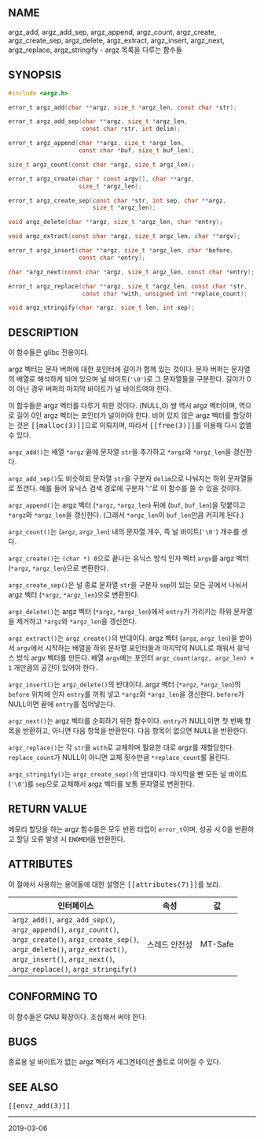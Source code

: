 ## NAME

argz_add, argz_add_sep, argz_append, argz_count, argz_create, argz_create_sep, argz_delete, argz_extract, argz_insert, argz_next, argz_replace, argz_stringify - argz 목록을 다루는 함수들

## SYNOPSIS

```c
#include <argz.h>

error_t argz_add(char **argz, size_t *argz_len, const char *str);

error_t argz_add_sep(char **argz, size_t *argz_len,
                     const char *str, int delim);

error_t argz_append(char **argz, size_t *argz_len,
                    const char *buf, size_t buf_len);

size_t argz_count(const char *argz, size_t argz_len);

error_t argz_create(char * const argv[], char **argz,
                    size_t *argz_len);

error_t argz_create_sep(const char *str, int sep, char **argz,
                        size_t *argz_len);

void argz_delete(char **argz, size_t *argz_len, char *entry);

void argz_extract(const char *argz, size_t argz_len, char **argv);

error_t argz_insert(char **argz, size_t *argz_len, char *before,
                    const char *entry);

char *argz_next(const char *argz, size_t argz_len, const char *entry);

error_t argz_replace(char **argz, size_t *argz_len, const char *str,
                     const char *with, unsigned int *replace_count);

void argz_stringify(char *argz, size_t len, int sep);
```

## DESCRIPTION

이 함수들은 glibc 전용이다.

argz 벡터는 문자 버퍼에 대한 포인터에 길이가 함께 있는 것이다. 문자 버퍼는 문자열의 배열로 해석하게 되어 있으며 널 바이트(`'\0'`)로 그 문자열들을 구분한다. 길이가 0이 아닌 경우 버퍼의 마지막 바이트가 널 바이트여야 한다.

이 함수들은 argz 벡터를 다루기 위한 것이다. (NULL,0) 쌍 역시 argz 벡터이며, 역으로 길이 0인 argz 벡터는 포인터가 널이어야 한다. 비어 있지 않은 argz 벡터를 할당하는 것은 <tt>[[malloc(3)]]</tt>으로 이뤄지며, 따라서 <tt>[[free(3)]]</tt>를 이용해 다시 없앨 수 있다.

`argz_add()`는 배열 `*argz` 끝에 문자열 `str`을 추가하고 `*argz`와 `*argz_len`을 갱신한다.

`argz_add_sep()`도 비슷하되 문자열 `str`을 구분자 `delim`으로 나눠지는 하위 문자열들로 쪼갠다. 예를 들어 유닉스 검색 경로에 구분자 ':'로 이 함수를 쓸 수 있을 것이다.

`argz_append()`는 argz 벡터 (`*argz`, `*argz_len`) 뒤에 (`buf`, `buf_len`)을 덧붙이고 `*argz`와 `*argz_len`을 갱신한다. (그래서 `*argz_len`이 `buf_len`만큼 커지게 된다.)

`argz_count()`는 (`argz`, `argz_len`) 내의 문자열 개수, 즉 널 바이트(`'\0'`) 개수를 센다.

`argz_create()`는 `(char *) 0`으로 끝나는 유닉스 방식 인자 벡터 `argv`를 argz 벡터 (`*argz`, `*argz_len`)으로 변환한다.

`argz_create_sep()`은 널 종료 문자열 `str`을 구분자 `sep`이 있는 모든 곳에서 나눠서 argz 벡터 (`*argz`, `*argz_len`)으로 변환한다.

`argz_delete()`는 argz 벡터 (`*argz`, `*argz_len`)에서 `entry`가 가리키는 하위 문자열을 제거하고 `*argz`와 `*argz_len`을 갱신한다.

`argz_extract()`는 `argz_create()`의 반대이다. argz 벡터 (`argz`, `argz_len`)을 받아서 `argv`에서 시작하는 배열을 하위 문자열 포인터들과 마지막의 NULL로 채워서 유닉스 방식 argv 벡터를 만든다. 배열 `argv`에는 포인터 `argz_count(argz, argz_len) + 1` 개만큼의 공간이 있어야 한다.

`argz_insert()`는 `argz_delete()`의 반대이다. argz 벡터 (`*argz`, `*argz_len`)의 `before` 위치에 인자 `entry`를 끼워 넣고 `*argz`와 `*argz_len`을 갱신한다. `before`가 NULL이면 끝에 `entry`를 집어넣는다.

`argz_next()`는 argz 벡터를 순회하기 위한 함수이다. `entry`가 NULL이면 첫 번째 항목을 반환하고, 아니면 다음 항목을 반환한다. 다음 항목이 없으면 NULL을 반환한다.

`argz_replace()`는 각 `str`을 `with`로 교체하며 필요한 대로 argz를 재할당한다. `replace_count`가 NULL이 아니면 교체 횟수만큼 `*replace_count`를 올린다.

`argz_stringify()`는 `argz_create_sep()`의 반대이다. 마지막을 뺀 모든 널 바이트(`'\0'`)를 `sep`으로 교체해서 argz 벡터를 보통 문자열로 변환한다.

## RETURN VALUE

메모리 할당을 하는 argz 함수들은 모두 반환 타입이 `error_t`이며, 성공 시 0을 반환하고 할당 오류 발생 시 `ENOMEM`을 반환한다.

## ATTRIBUTES

이 절에서 사용하는 용어들에 대한 설명은 <tt>[[attributes(7)]]</tt>를 보라.

| 인터페이스 | 속성 | 값 |
| --- | --- | --- |
| `argz_add()`, `argz_add_sep()`,<br>`argz_append()`, `argz_count()`,<br>`argz_create()`, `argz_create_sep()`,<br>`argz_delete()`, `argz_extract()`,<br>`argz_insert()`, `argz_next()`,<br>`argz_replace()`, `argz_stringify()` | 스레드 안전성 | MT-Safe |

## CONFORMING TO

이 함수들은 GNU 확장이다. 조심해서 써야 한다.

## BUGS

종료용 널 바이트가 없는 argz 벡터가 세그멘테이션 폴트로 이어질 수 있다.

## SEE ALSO

<tt>[[envz_add(3)]]</tt>

----

2019-03-06
